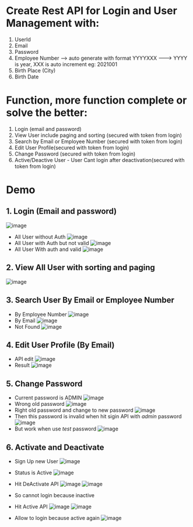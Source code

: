 # Create Rest API for Login and User Management with:

1. UserId
2. Email
3. Password
4. Employee Number --> auto generate with format YYYYXXX ---> YYYY is year, XXX is auto increment eg: 2021001
5. Birth Place (City)
6. Birth Date
 

# Function, more function complete or solve the better:

1. Login (email and password)
2. View User include paging and sorting (secured with token from login)
3. Search by Email or Employee Number (secured with token from login)
4. Edit User Profile(secured with token from login)
5. Change Password (secured with token from login)
6. Active/Deactive User - User Cant login after deactivation(secured with token from login)


# Demo

## 1. Login (Email and password)
![image](https://user-images.githubusercontent.com/28156593/146935443-de176c46-f948-4fb1-826a-ac38f327345d.png)

- All User without Auth
   ![image](https://user-images.githubusercontent.com/28156593/146935548-fcf13f43-34ff-4371-9ed1-afb3c63c2a9f.png)
- All User with Auth but not valid
   ![image](https://user-images.githubusercontent.com/28156593/146935716-91637da3-5906-47a5-936f-9a759d6a0ed1.png)
- All User With auth and valid
   ![image](https://user-images.githubusercontent.com/28156593/146935787-7bbfe6a2-14b0-4584-8228-73e6b3016049.png)
  
## 2. View All User with sorting and paging
   ![image](https://user-images.githubusercontent.com/28156593/146935971-ec11c2cd-71f9-4055-befe-521e4957d1d3.png)
  
## 3. Search User By Email or Employee Number
 - By Employee Number 
   ![image](https://user-images.githubusercontent.com/28156593/146936507-f24f166b-edad-4ad3-a09d-598ab9507361.png)
 - By Email
   ![image](https://user-images.githubusercontent.com/28156593/146936438-bb9df32f-bbcc-4d09-a8a4-05a1361b8a67.png)
 - Not Found
   ![image](https://user-images.githubusercontent.com/28156593/146936657-27c8517f-7047-4b86-92bd-b156ca687c0c.png)
## 4. Edit User Profile (By Email)
  - API edit
   ![image](https://user-images.githubusercontent.com/28156593/146936950-c85e5c61-172d-49aa-bb31-bac3bd92e204.png)
  - Result
   ![image](https://user-images.githubusercontent.com/28156593/146937072-713efcec-940d-49c8-8e4a-a5ad68868036.png)
## 5. Change Password 
  - Current password is ADMIN
   ![image](https://user-images.githubusercontent.com/28156593/146937196-69c6f547-014f-4fe3-8b6d-3ce672da1ef1.png)
  - Wrong old password
   ![image](https://user-images.githubusercontent.com/28156593/146937315-3fa6731b-c31a-4515-8569-11c587b32566.png)
  - Right old password and change to new password
   ![image](https://user-images.githubusercontent.com/28156593/146937533-5ee56f43-c35c-44e0-978b-b535cdc3ef76.png)
  - Then this password is invalid when hit sigin API with *admin* password 
   ![image](https://user-images.githubusercontent.com/28156593/146937682-11efd174-1835-4162-abc9-3afb2a7c6c2d.png)
  - But work when use *test* password
   ![image](https://user-images.githubusercontent.com/28156593/146937766-69951f1b-28de-472b-bb1d-6bf5145689be.png)
## 6. Activate and Deactivate 
  - Sign Up new User
   ![image](https://user-images.githubusercontent.com/28156593/146938071-8fd3cef4-c7c0-4d97-a65a-b7d76e637dc5.png)
  - Status is Active
   ![image](https://user-images.githubusercontent.com/28156593/146938129-52d25b59-0815-4001-8486-719ca112ccb7.png)
  - Hit DeActivate API 
   ![image](https://user-images.githubusercontent.com/28156593/146938316-98ea58eb-6a78-4f22-8717-f896cd2660c5.png)
   ![image](https://user-images.githubusercontent.com/28156593/146938377-c655de85-b816-4ef5-8932-8119284796c8.png)
  - So cannot login because inactive
   
  - Hit Active API
   ![image](https://user-images.githubusercontent.com/28156593/146938814-ce61b935-d634-4145-9415-337b287619e9.png)
   ![image](https://user-images.githubusercontent.com/28156593/146938873-7c97d6b0-afbf-434b-9190-d2b52c77a143.png)
  - Allow to login because active again
   ![image](https://user-images.githubusercontent.com/28156593/146938991-4e550e29-c83f-403c-ba2f-f8506d643cbd.png)


